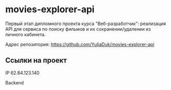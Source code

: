 # movies-explorer-api

Первый этап дипломного проекта курса "Веб-разработчик": реализация API для сервиса по поиску фильмов и их сохранении/удалении из личного кабинета.

Адрес репозитория: https://github.com/YuliaDuk/movies-explorer-api

## Ссылки на проект

IP 62.84.123.140

Backend 
